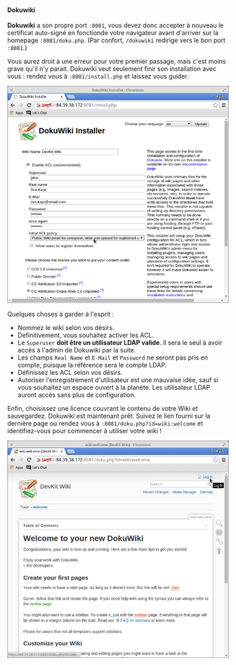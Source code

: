 
#### Dokuwiki

**Dokuwiki** a son propre port `:8081`, vous devez donc accepter à nouveau le certificat auto-signé
en fonctionde votre navigateur avant d'arriver sur la homepage `:8081/doku.php`. (Par confort, `/dokuwiki`
redirige vers le bon port `:8081`.)

Vous aurez droit à une erreur pour votre premier passage, mais c'est moins grave qu'il n'y parait.
Dokuwiki veut seulement finir son installation avec vous : rendez vous à `:8081/install.php`
et laissez vous guider.

![Dokuwiki install.php](img/dokuwiki_install_php.png)

Quelques choses à garder à l'esprit :

* Nommez le wiki selon vos désirs.
* Definitivement, vous souhaitez activer les ACL.
* Le `Superuser` **doit être un utilisateur LDAP valide**. Il sera le seul à avoir accès à l'admin de Dokuwiki
par la suite.
* Les champs `Real Name` et `E-Mail` et `Password` ne seront pas pris en compte, puisque la référence sera
 le compte LDAP.
* Définissez les ACL selon vos désirs.
* Autoriser l'enregistrement d'utilisateur est une mauvaise idée, sauf si vous souhaitez un espace ouvert
 à la planète. Les utilisateur LDAP auront accès sans plus de configuration.

Enfin, choisissez une licence couvrant le contenu de votre Wiki et sauvegardez. Dokuwiki est maintenant prêt.
Suivez le lien fourni sur la dernière page ou rendez vous à `:8081/doku.php?id=wiki:welcome` et identifiez-vous pour
commencer à utiliser votre wiki !

![Start using Dokuwiki](img/dokuwiki_start_using.png)
